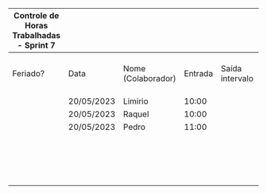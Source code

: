 | Controle de Horas Trabalhadas - Sprint 7 |  |  |  |  |  |  |  |  |  |  |
| --- | --- | --- | --- | --- | --- | --- | --- | --- | --- | --- |
| Feriado? | Data | Nome (Colaborador) | Entrada | Saída intervalo | Retorno intervalo | Saída | Total horas |  | Nome (Colaborador) | Total horas do sprint |
|  | 20/05/2023 | Limirio | 10:00 |  |  | 13:20 | 3:20:00 |  | BrenoA | 00:00 |
|  | 20/05/2023 | Raquel | 10:00 |  |  | 13:20 | 3:20:00 |  | Bruno | 00:00 |
|  | 20/05/2023 | Pedro | 11:00 |  |  | 12:00 | 1:00:00 |  | Felipe | 00:00 |
|  |  |  |  |  |  |  |  |  | Henrique | 00:00 |
|  |  |  |  |  |  |  |  |  | Limírio | 00:00 |
|  |  |  |  |  |  |  |  |  | Pedro | 01:00 |
|  |  |  |  |  |  |  |  |  | Raquel | 03:20 |

